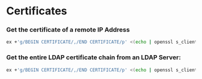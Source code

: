 # Certificates

### Get the certificate of a remote IP Address

```bash
ex +'g/BEGIN CERTIFICATE/,/END CERTIFICATE/p' <(echo | openssl s_client -showcerts -connect 127.0.0.1:8080) -scq
```

### Get the entire LDAP certificate chain from an LDAP Server:

```bash
ex +'g/BEGIN CERTIFICATE/,/END CERTIFICATE/p' <(echo | openssl s_client -showcerts -connect 10.1.1.187:636) -scq >> ldap_ca_chain.pem
```

